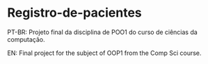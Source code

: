 # Registro-de-pacientes
PT-BR: Projeto final da disciplina de POO1 do curso de ciências da computação.

EN: Final project for the subject of OOP1 from the Comp Sci course.

